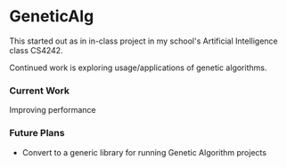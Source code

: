 # GeneticAlg

This started out as in in-class project in my school's Artificial Intelligence class CS4242.

Continued work is exploring usage/applications of genetic algorithms.

### Current Work
Improving performance

### Future Plans
 - Convert to a generic library for running Genetic Algorithm projects

